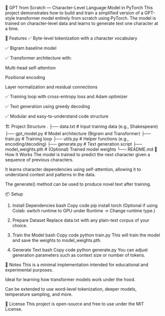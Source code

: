 🧠 GPT from Scratch — Character-Level Language Model in PyTorch
This project demonstrates how to build and train a simplified version of a GPT-style transformer model entirely from scratch using PyTorch. The model is trained on character-level data and learns to generate text one character at a time.

🚀 Features
✅ Byte-level tokenization with a character vocabulary

✅ Bigram baseline model

✅ Transformer architecture with:

Multi-head self-attention

Positional encoding

Layer normalization and residual connections

✅ Training loop with cross-entropy loss and Adam optimizer

✅ Text generation using greedy decoding

✅ Modular and easy-to-understand code structure

🏗️ Project Structure
.
├── data.txt              # Input training data (e.g., Shakespeare)
├── gpt_model.py         # Model architecture (Bigram and Transformer)
├── train.py             # Training loop
├── utils.py             # Helper functions (e.g., encoding/decoding)
├── generate.py          # Text generation script
├── model_weights.pth    # (Optional) Trained model weights
└── README.md
🧪 How It Works
The model is trained to predict the next character given a sequence of previous characters.

It learns character dependencies using self-attention, allowing it to understand context and patterns in the data.

The generate() method can be used to produce novel text after training.

📦 Setup
1. Install Dependencies
bash
Copy code
pip install torch
(Optional if using Colab: switch runtime to GPU under Runtime → Change runtime type.)

2. Prepare Dataset
Replace data.txt with any plain-text corpus of your choice.

3. Train the Model
bash
Copy code
python train.py
This will train the model and save the weights to model_weights.pth.

4. Generate Text
bash
Copy code
python generate.py
You can adjust generation parameters such as context size or number of tokens.

📌 Notes
This is a minimal implementation intended for educational and experimental purposes.

Ideal for learning how transformer models work under the hood.

Can be extended to use word-level tokenization, deeper models, temperature sampling, and more.

📄 License
This project is open-source and free to use under the MIT License.